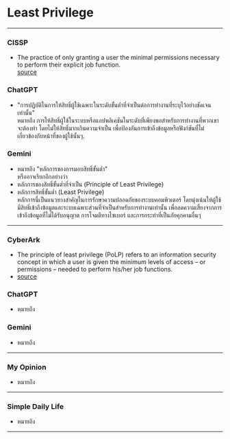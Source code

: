 # Least Privilege

---

### CISSP
* The practice of only granting a user the minimal permissions necessary to perform their explicit job function.  
 [source](https://www.isc2.org/certifications/cissp/cissp-student-glossary#1)

### ChatGPT
* "การปฏิบัติในการให้สิทธิ์ผู้ใช้เฉพาะในระดับขั้นต่ำที่จำเป็นต่อการทำงานที่ระบุไว้อย่างชัดเจนเท่านั้น"  
  หมายถึง การให้สิทธิ์ผู้ใช้ในระบบหรือแอปพลิเคชันในระดับที่เพียงพอสำหรับการทำงานที่พวกเขาจะต้องทำ โดยไม่ให้สิทธิ์มากเกินความจำเป็น เพื่อป้องกันการเข้าถึงข้อมูลหรือฟังก์ชันที่ไม่เกี่ยวข้องกับหน้าที่ของผู้ใช้นั้นๆ.

### Gemini
* หมายถึง "หลักการของการมอบสิทธิ์ขั้นต่ำ"    
หรืออาจเรียกอีกอย่างว่า
* หลักการของสิทธิ์ขั้นต่ำที่จำเป็น (Principle of Least Privilege)
* หลักการสิทธิ์ขั้นต่ำ (Least Privilege)  
หลักการนี้เป็นแนวทางสำคัญในการรักษาความปลอดภัยของระบบคอมพิวเตอร์ โดยมุ่งเน้นให้ผู้ใช้มีสิทธิ์เข้าถึงข้อมูลและระบบเฉพาะส่วนที่จำเป็นสำหรับการทำงานเท่านั้น เพื่อลดความเสี่ยงจากการเข้าถึงข้อมูลที่ไม่ได้รับอนุญาต การโจมตีทางไซเบอร์ และการกระทำที่เป็นภัยคุกคามอื่นๆ
  
---

### CyberArk
* The principle of least privilege (PoLP) refers to an information security concept in which a user is given the minimum levels of access – or permissions – needed to perform his/her job functions.
* [source](https://www.cyberark.com/what-is/least-privilege/)

### ChatGPT
* หมายถึง 

### Gemini
* หมายถึง 
  
---

### My Opinion
* หมายถึง 
  
---

### Simple Daily Life
* หมายถึง 
  
---
